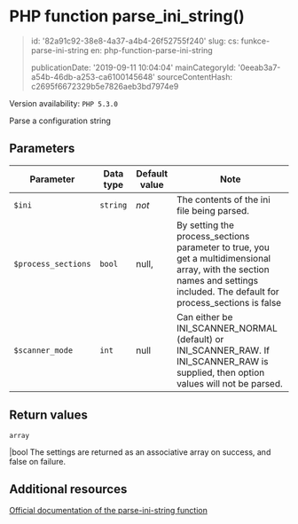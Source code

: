 PHP function parse_ini_string()
===============================

> id: '82a91c92-38e8-4a37-a4b4-26f52755f240'
> slug:
> 	cs: funkce-parse-ini-string
> 	en: php-function-parse-ini-string
> 
> publicationDate: '2019-09-11 10:04:04'
> mainCategoryId: '0eeab3a7-a54b-46db-a253-ca6100145648'
> sourceContentHash: c2695f6672329b5e7826aeb3bd7974e9

Version availability: `PHP 5.3.0`

Parse a configuration string


Parameters
--------------

| Parameter | Data type | Default value | Note |
|-----|-----|-----|-----|
| `$ini` | `string` | *not* | The contents of the ini file being parsed. |
| `$process_sections` | `bool` | null, | By setting the process_sections parameter to true, you get a multidimensional array, with the section names and settings included. The default for process_sections is false |
| `$scanner_mode` | `int` | null | Can either be INI_SCANNER_NORMAL (default) or INI_SCANNER_RAW. If INI_SCANNER_RAW is supplied, then option values will not be parsed. |


Return values
----------------

`array`

|bool The settings are returned as an associative array on success,
and false on failure.

Additional resources
------------

[Official documentation of the parse-ini-string function](https://www.php.net/manual/en/function.parse-ini-string.php)
